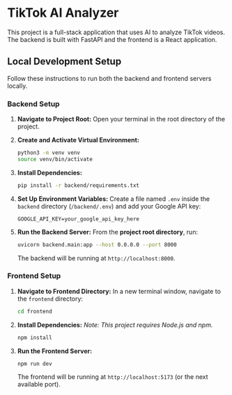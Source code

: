 # TikTok AI Analyzer

This project is a full-stack application that uses AI to analyze TikTok videos. The backend is built with FastAPI and the frontend is a React application.

## Local Development Setup

Follow these instructions to run both the backend and frontend servers locally.

### Backend Setup

1.  **Navigate to Project Root:**
    Open your terminal in the root directory of the project.

2.  **Create and Activate Virtual Environment:**
    ```sh
    python3 -m venv venv
    source venv/bin/activate
    ```

3.  **Install Dependencies:**
    ```sh
    pip install -r backend/requirements.txt
    ```

4.  **Set Up Environment Variables:**
    Create a file named `.env` inside the `backend` directory (`/backend/.env`) and add your Google API key:
    ```
    GOOGLE_API_KEY=your_google_api_key_here
    ```

5.  **Run the Backend Server:**
    From the **project root directory**, run:
    ```sh
    uvicorn backend.main:app --host 0.0.0.0 --port 8000
    ```
    The backend will be running at `http://localhost:8000`.

### Frontend Setup

1.  **Navigate to Frontend Directory:**
    In a new terminal window, navigate to the `frontend` directory:
    ```sh
    cd frontend
    ```

2.  **Install Dependencies:**
    *Note: This project requires Node.js and npm.*
    ```sh
    npm install
    ```

3.  **Run the Frontend Server:**
    ```sh
    npm run dev
    ```
    The frontend will be running at `http://localhost:5173` (or the next available port).
